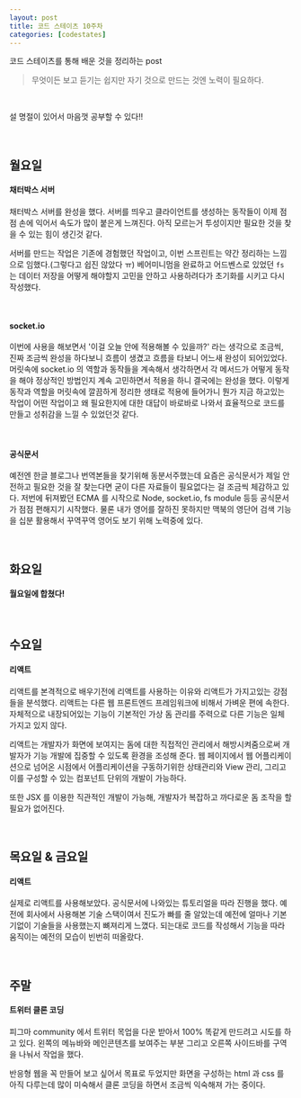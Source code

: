 ```yaml
---
layout: post
title: 코드 스테이츠 10주차
categories: [codestates]
---
```


코드 스테이츠를 통해 배운 것을 정리하는 post

> 무엇이든 보고 듣기는 쉽지만
> 자기 것으로 만드는 것엔 노력이 필요하다.

<br>

설 명절이 있어서 마음껏 공부할 수 있다!!

<br>

## 월요일

#### 채터박스 서버

채터박스 서버를 완성을 했다. 서버를 띄우고 클라이언트를 생성하는 동작들이 이제 점점 손에 익어서 속도가 많이 붙은게 느껴진다. 아직 모르는거 투성이지만 필요한 것을 찾을 수 있는 힘이 생긴것 같다.

서버를 만드는 작업은 기존에 경험했던 작업이고, 이번 스프린트는 약간 정리하는 느낌으로 임했다.(그렇다고 쉽진 않았다 ㅠ) 베어미니멈을 완료하고 어드벤스로 있었던 `fs` 는 데이터 저장을 어떻게 해야할지 고민을 안하고 사용하려다가 초기화를 시키고 다시 작성했다. 

<br>

#### socket.io

이번에 사용을 해보면서 '이걸 오늘 안에 적용해볼 수 있을까?' 라는 생각으로 조금씩, 진짜 조금씩 완성을 하다보니 흐름이 생겼고 흐름을 타보니 어느새 완성이 되어있었다. 머릿속에 socket.io 의 역할과 동작들을 계속해서 생각하면서 각 메서드가 어떻게 동작을 해야 정상적인 방법인지 계속 고민하면서 적용을 하니 결국에는 완성을 했다. 이렇게 동작과 역할을 머릿속에 깔끔하게 정리한 생태로 적용에 들어가니 뭔가 지금 하고있는 작업이 어떤 작업이고 왜 필요한지에 대한 대답이 바로바로 나와서 효율적으로 코드를 만들고 성취감을 느낄 수 있었던것 같다.

<br>

#### 공식문서

예전엔 한글 블로그나 번역본들을 찾기위해 동분서주했는데 요즘은 공식문서가 제일 안전하고 필요한 것을 잘 찾는다면 굳이 다른 자료들이 필요없다는 걸 조금씩 체감하고 있다. 저번에 뒤져봤던 ECMA 를 시작으로 Node, socket.io, fs module 등등 공식문서가 점점 편해지기 시작했다. 물론 내가 영어를 잘하진 못하지만 맥북의 영단어 검색 기능을 십분 활용해서 꾸역꾸역 영어도 보기 위해 노력중에 있다.

<br>

## 화요일

#### 월요일에 합쳤다!

<br>

## 수요일

#### 리액트

리액트를 본격적으로 배우기전에 리액트를 사용하는 이유와 리액트가 가지고있는 강점들을 분석했다. 리액트는 다른 웹 프론트엔드 프레임워크에 비해서 가벼운 편에 속한다. 자체적으로 내장되어있는 기능이 기본적인 가상 돔 관리를 주력으로 다른 기능은 일체 가지고 있지 않다. 

리액트는 개발자가 화면에 보여지는 돔에 대한 직접적인 관리에서 해방시켜줌으로써 개발자가 기능 개발에 집중할 수 있도록 환경을 조성해 준다. 웹 페이지에서 웹 어플리케이션으로 넘어온 시점에서 어플리케이션을 구동하기위한 상태관리와 View 관리, 그리고 이를 구성할 수 있는 컴포넌트 단위의 개발이 가능하다.

또한 JSX 를 이용한 직관적인 개발이 가능해, 개발자가 복잡하고 까다로운 돔 조작을 할 필요가 없어진다.

<br>

## 목요일 & 금요일

#### 리액트

실제로 리액트를 사용해보았다. 공식문서에 나와있는 튜토리얼을 따라 진행을 했다. 예전에 회사에서 사용해본 기술 스택이여서 진도가 빠를 줄 알았는데 예전에 얼마나 기본기없이 기술들을 사용했는지 뼈져리게 느꼈다. 되는대로 코드를 작성해서 기능을 따라 움직이는 예전의 모습이 빈번히 떠올랐다.

<br>

## 주말

#### 트위터 클론 코딩

피그마 community 에서 트위터 목업을 다운 받아서 100% 똑같게 만드려고 시도를 하고 있다. 왼쪽의 메뉴바와 메인콘텐츠를 보여주는 부분 그리고 오른쪽 사이드바를 구역을 나눠서 작업을 했다.

반응형 웹을 꼭 만들어 보고 싶어서 목표로 두었지만 화면을 구성하는 html 과 css 를 아직 다루는데 많이 미숙해서 클론 코딩을 하면서 조금씩 익숙해져 가는 중이다.

